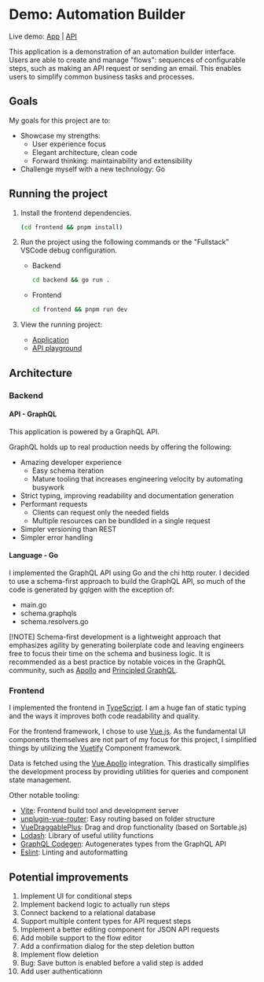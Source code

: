 # Demo: Automation Builder

Live demo: [App](https://automationbuilder.ferns.land/) | [API](https://api.automationbuilder.ferns.land/)

This application is a demonstration of an automation builder interface. Users are able to create and manage "flows": sequences of configurable steps, such as making an API request or sending an email. This enables users to simplify common business tasks and processes.

## Goals

My goals for this project are to:

- Showcase my strengths:
  - User experience focus
  - Elegant architecture, clean code
  - Forward thinking: maintainability and extensibility
- Challenge myself with a new technology: Go

## Running the project

1. Install the frontend dependencies.
   ```sh
   (cd frontend && pnpm install)
   ```
2. Run the project using the following commands or the "Fullstack" VSCode debug configuration.
   - Backend
     ```sh
     cd backend && go run .
     ```
   - Frontend
     ```sh
     cd frontend && pnpm run dev
     ```
3. View the running project:

   - [Application](http://localhost:3000/)
   - [API playground](http://localhost:8080/)

## Architecture

### Backend

#### API - GraphQL

This application is powered by a GraphQL API.

GraphQL holds up to real production needs by offering the following:

- Amazing developer experience
  - Easy schema iteration
  - Mature tooling that increases engineering velocity by automating busywork
- Strict typing, improving readability and documentation generation
- Performant requests
  - Clients can request only the needed fields
  - Multiple resources can be bundlded in a single request
- Simpler versioning than REST
- Simpler error handling

#### Language - Go

I implemented the GraphQL API using Go and the chi http router. I decided to use a schema-first approach to build the GraphQL API, so much of the code is generated by gqlgen with the exception of:

- main.go
- schema.graphqls
- schema.resolvers.go

[!NOTE]
Schema-first development is a lightweight approach that emphasizes agility by generating boilerplate code and leaving engineers free to focus their time on the schema and business logic. It is recommended as a best practice by notable voices in the GraphQL community, such as [Apollo](https://www.apollographql.com/blog/using-graphql-with-golang#gqlgen-a-schema-first-approach-to-building-graphql-apis) and [Principled GraphQL](https://principledgraphql.com/agility#5-use-an-agile-approach-to-schema-development).

### Frontend

I implemented the frontend in [TypeScript](https://www.typescriptlang.org/). I am a huge fan of static typing and the ways it improves both code readability and quality.

For the frontend framework, I chose to use [Vue.js](https://vuejs.org/). As the fundamental UI components themselves are not part of my focus for this project, I simplified things by utilizing the [Vuetify](https://vuetifyjs.com/) Component framework.

Data is fetched using the [Vue Apollo](https://apollo.vuejs.org/) integration. This drastically simplifies the development process by providing utilities for queries and component state management.

Other notable tooling:

- [Vite](https://vite.dev/): Frontend build tool and development server
- [unplugin-vue-router](https://github.com/posva/unplugin-vue-router): Easy routing based on folder structure
- [VueDraggablePlus](https://vue-draggable-plus.pages.dev/): Drag and drop functionality (based on Sortable.js)
- [Lodash](https://lodash.com/): Library of useful utility functions
- [GraphQL Codegen](https://the-guild.dev/graphql/codegen): Autogenerates types from the GraphQL API
- [Eslint](https://eslint.org/): Linting and autoformatting

## Potential improvements

1. Implement UI for conditional steps
2. Implement backend logic to actually run steps
3. Connect backend to a relational database
4. Support multiple content types for API request steps
5. Implement a better editing component for JSON API requests
6. Add mobile support to the flow editor
7. Add a confirmation dialog for the step deletion button
8. Implement flow deletion
9. Bug: Save button is enabled before a valid step is added
10. Add user authenticationn
